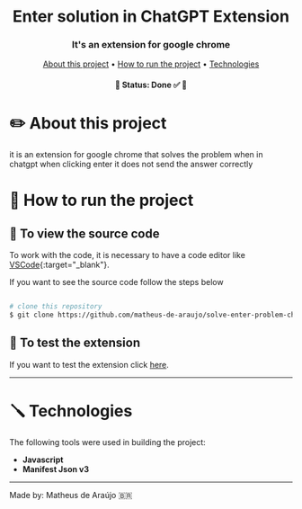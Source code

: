 <h1 align="center" font-weight:bold>Enter solution in ChatGPT Extension</h1>

<h3 align="center">It's an extension for google chrome</h3>

<p align="center">
	<a href="#-about-this-project">About this project</a> •
	<a href="#-how-to-run-the-project">How to run the project</a> •
  	<a href="#-technologies">Technologies</a>
</p>
			       
<h4 align="center">🚧  Status: Done ✅ 🚧</h4>

# ✏️ About this project
it is an extension for google chrome that solves the problem when in chatgpt when clicking enter it does not send the answer correctly


# 🚀 How to run the project

## 📜 To view the source code

To work with the code, it is necessary to have a code editor like [VSCode](https://code.visualstudio.com/){:target="_blank"}.


If you want to see the source code follow the steps below

```bash

# clone this repository
$ git clone https://github.com/matheus-de-araujo/solve-enter-problem-chatGPT

```

## 🧪 To test the extension

If you want to test the extension click [here](https://chrome.google.com/webstore/detail/notion-theme/olefdafjpbgbadodlogiecloeogkjhdo?hl=en-US).

---
# 🪛 Technologies

The following tools were used in building the project:

- **Javascript**
- **Manifest Json v3**


---
Made by: Matheus de Araújo 🇧🇷
